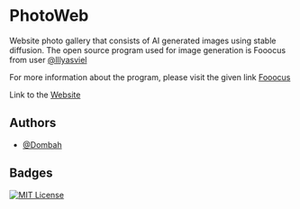 # PhotoWeb

Website photo gallery that consists of AI generated images using stable diffusion.
The open source program used for image generation is Fooocus from user [@lllyasviel](https://github.com/lllyasviel)

For more information about the program, please visit the given link [Fooocus](https://github.com/lllyasviel/Fooocus)

Link to the [Website](https://dombah.github.io/PhotoWeb/index.html)

## Authors

- [@Dombah](https://github.com/Dombah)

## Badges     
[![MIT License](https://img.shields.io/badge/License-MIT-green.svg)](https://choosealicense.com/licenses/mit/)

